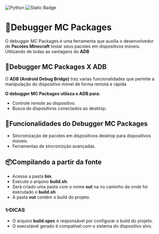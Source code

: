 ![Python](https://img.shields.io/badge/python-3.12.3-blue?logo=python&logoColor=green) ![Static Badge](https://img.shields.io/badge/tool-cli-purple?logo)

# 🎉Debugger MC Packages

O debugger MC Packages é uma ferramenta que auxília o desenvolvedor de **Pacotes Minecraft** testar seus pacotes em dispositivos móveis. Utilizando de todas as vantagens do **ADB**

## 📌Debugger MC Packages X ADB

O **ADB (Android Debug Bridge)** traz varias funcionalidades que permite a manipulação do dispositivo móvel de forma remota e rápida

**O debugger MC Packages utilaza o ADB para:**

- Controle remote ao dispositivo.
- Busca de dispositivos conectados ao desktop.

## 📑Funcionalidades do Debugger MC Packages

- Sincronização de pacotes em dispositivos desktop para dispositivos móveis.
- Ferramentas de sincronizção avançadas.

## 📦Compilando a partir da fonte

- Acesse a pasta **bin**.
- Execute o arquivo **build.sh**.
- Será criado uma pasta com o nome **out** na no caminho de onde foi executado o **build.sh**
- A pasta **out** contém o build do projeto.

### ✨DICAS

- O arquivo **build.spec** é responsável por configurar o build do projeto.
- O executável gerado é compatível com o sistema do dispositivo alvo.